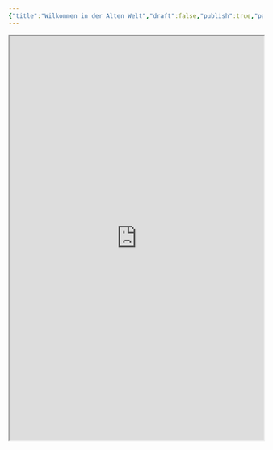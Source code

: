 ```yaml
---
{"title":"Wilkommen in der Alten Welt","draft":false,"publish":true,"path":"index.md","permalink":"/index/","PassFrontmatter":true}
---
```



<iframe src="https://master-noiza.github.io/Old-World-Map/" width="100%" height="800px"></iframe>